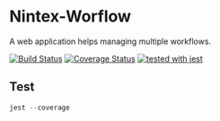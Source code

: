 # Nintex-Worflow

A web application helps managing multiple workflows.

[![Build Status](https://travis-ci.org/PengWang0316/Nintex-Workflow.svg?branch=master)](https://travis-ci.org/PengWang0316/Nintex-Workflow) [![Coverage Status](https://coveralls.io/repos/github/PengWang0316/Nintex-Workflow/badge.svg?branch=master)](https://coveralls.io/github/PengWang0316/Nintex-Workflow?branch=master) [![tested with jest](https://img.shields.io/badge/tested_with-jest-99424f.svg)](https://github.com/facebook/jest) 

## Test

````javascript
jest --coverage
````